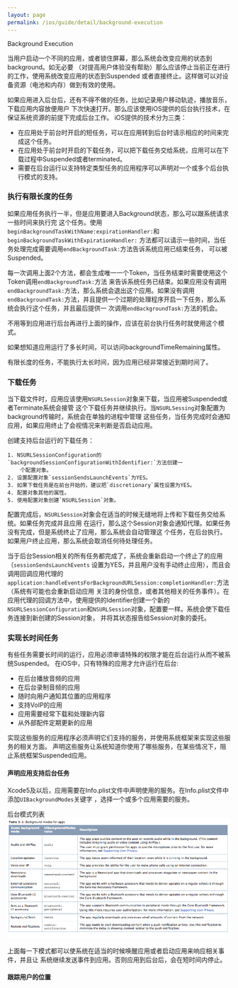 ```yaml
---
layout: page
permalink: /ios/guide/detail/background-execution
---
```


Background Execution

当用户启动一个不同的应用，或者锁住屏幕，那么系统会改变应用的状态到background。如无必要
（对提高用户体验没有帮助）那么应该停止当前正在进行的工作，使用系统改变应用的状态到Suspended
或者直接终止。这样做可以对设备资源（电池和内存）做到有效的使用。

如果应用进入后台后，还有不得不做的任务，比如记录用户移动轨迹，播放音乐，下载应用内容放便用户
下次快速打开。那么应该使用iOS提供的后台执行技术，在保证系统资源的前提下完成后台工作。
iOS提供的技术分为三类：

* 在应用处于前台时开启的短任务，可以在应用转到后台时请示相应的时间来完成这个任务。
* 在应用处于前台时开启的下载任务，可以把下载任务交给系统，应用可以在下载过程中Suspended或者terminated。
* 需要在后台运行以支持特定类型任务的应用程序可以声明对一个或多个后台执行模式的支持。

### 执行有限长度的任务
如果应用任务执行一半，但是应用要进入Background状态，那么可以跟系统请求一些时间来执行完
这个任务。使用`beginBackgroundTaskWithName:expirationHandler:`和`beginBackgroundTaskWithExpirationHandler:`
方法都可以请示一些时间，当任务处理完成需要调用`endBackgroundTask:`方法告诉系统应用已结束任务，
可以被Suspended。

每一次调用上面2个方法，都会生成唯一一个Token，当任务结束时需要使用这个Token调用`endBackgroundTask:`方法
来告诉系统任务已结束。如果应用没有调用`endBackgroundTask:`方法，那么系统会退出这个应用。如果没有调用
`endBackgroundTask:`方法，并且提供一个过期的处理程序开启一下任务，那么系统会执行这个任务，并且最后提供一
次调用`endBackgroundTask:`方法的机会。

不用等到应用进行后台再进行上面的操作，应该在前台执行任务时就使用这个模式。

如果想知道应用运行了多长时间，可以访问backgroundTimeRemaining属性。

有限长度的任务，不能执行太长时间，因为应用已经非常接近到期时间了。

### 下载任务
当下载文件时，应用应该使用`NSURLSession`对象来下载，当应用被Suspended或者Terminate系统会接管
这个下载任务并继续执行。当`NSURLSessing`对象配置为background传输时，系统会在单独的进程中管理
这些任务，当任务完成时会通知应用，如果应用终止了会视情况来判断是否启动应用。

创建支持后台运行的下载任务：

	1. NSURLSessionConfiguration的`backgroundSessionConfigurationWithIdentifier:`方法创建一
		个配置对象。
	2. 设置配置对象`sessionSendsLaunchEvents`为YES。
	3. 如果下载任务是在前台开始的，建议把`discretionary`属性设置为YES。
	4. 配置对象其他的属性。
	5. 使用配置对象创建`NSURLSession`对象。

配置完成后，`NSURLSession`对象会在适当的时候无缝地将上传和下载任务交给系统。如果任务完成并且应用
在运行，那么这个Session对象会通知代理。如果任务没有完成，但是系统终止了应用，那么系统会自动管理这
个任务，在后台执行。如果用户终止应用，那么系统会取消任何待处理任务。

当于后台Session相关的所有任务都完成了，系统会重新启动一个终止了的应用（`sessionSendsLaunchEvents`
设置为YES，并且用户没有手动终止应用），而且会调用回调应用代理的
`application:handleEventsForBackgroundURLSession:completionHandler:`方法（系统有可能也会重新启动应用
关注的身份信息，或者其他相关的任务事件）。在应用代理的回调方法中，使用提供的Identifier创建一个新的
`NSURLSessionConfiguration`和`NSURLSession`对象，配置要一样。系统会使下载任务连接到新创建的Session对象，
并将其状态报告给Session对象的委托。

### 实现长时间任务
有些任务需要长时间的运行，应用必须审请特殊的权限才能在后台运行从而不被系统Suspended。
在iOS中，只有特殊的应用才允许运行在后台: 

* 在后台播放音频的应用
* 在后台录制音频的应用
* 随时向用户通知其位置的应用程序
* 支持VoIP的应用
* 应用需要经常下载和处理新内容
* 从外部配件定期更新的应用

实现这些服务的应用程序必须声明它们支持的服务，并使用系统框架来实现这些服务的相关方面。
声明这些服务让系统知道你使用了哪些服务，在某些情况下，阻止系统框架Suspended应用。

#### 声明应用支持后台任务
Xcode5及以后，应用需要在Info.plist文件中声明使用的服务。在Info.plist文件中添加`UIBackgroundModes`关键字
，选择一个或多个应用需要的服务。

后台模式列表
![后台模式列表](/assets/ios/ios-guide-app-background-mode.png)

上面每一下模式都可以使系统在适当的时候唤醒应用或者启动应用来响应相关事件，并且让
系统继续发送事件到应用。否则应用到后台后，会在短时间内停止。

#### 跟踪用户的位置

